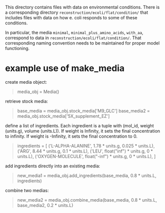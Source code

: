 This directory contains files with data on environmental conditions. There is a corresponding directory ```reconstruction/ecoli/flat/condition/``` that includes files with data on how e. coli responds to some of these conditions.
 
In particular, the media ```minimal```, ```minimal_plus_amino_acids```, ```with_aa```, correspond to data in ```reconstruction/ecoli/flat/condition/```. That corresponding naming convention needs to be maintained for proper model functioning.

# example use of make_media

create media object:
> media_obj = Media()

retrieve stock media:
> base_media = media_obj.stock_media['M9_GLC']
> base_media2 = media_obj.stock_media['5X_supplement_EZ']

define a list of ingredients. Each ingredient is a tuple with (mol_id, weight (units.g), volume (units.L)). If weight is Infinity, it sets the final concentration to infinity. If weight is -Infinity, it sets the final concentration to 0.
> ingredients = [
	('L-ALPHA-ALANINE', 1.78 * units.g, 0.025 * units.L),
	('ARG', 8.44 * units.g, 0.1 * units.L),
	('LEU', float("inf") * units.g, 0 * units.L),
	('OXYGEN-MOLECULE', float("-inf") * units.g, 0 * units.L),
	]

add ingredients directly into an existing media:
> new_media1 = media_obj.add_ingredients(base_media, 0.8 * units.L, ingredients)

combine two medias:
> new_media2 = media_obj.combine_media(base_media, 0.8 * units.L, base_media2, 0.2 * units.L)